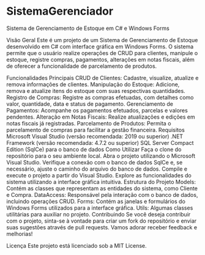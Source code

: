 # SistemaGerenciador
Sistema de Gerenciamento de Estoque em C# e Windows Forms

Visão Geral
Este é um projeto de um Sistema de Gerenciamento de Estoque desenvolvido em C# com interface gráfica em Windows Forms. O sistema permite que o usuário realize operações de CRUD para clientes, manipule o estoque, registre compras, pagamentos, alterações em notas fiscais, além de oferecer a funcionalidade de parcelamento de produtos.

Funcionalidades Principais
CRUD de Clientes: Cadastre, visualize, atualize e remova informações de clientes.
Manipulação do Estoque: Adicione, remova e atualize itens do estoque com suas respectivas quantidades.
Registro de Compras: Registre as compras efetuadas, com detalhes como valor, quantidade, data e status de pagamento.
Gerenciamento de Pagamentos: Acompanhe os pagamentos efetuados, parcelas e valores pendentes.
Alteração em Notas Fiscais: Realize atualizações e edições em notas fiscais já registradas.
Parcelamento de Produtos: Permita o parcelamento de compras para facilitar a gestão financeira.
Requisitos
Microsoft Visual Studio (versão recomendada: 2019 ou superior)
.NET Framework (versão recomendada: 4.7.2 ou superior)
SQL Server Compact Edition (SqlCe) para o banco de dados
Como Utilizar
Faça o clone do repositório para o seu ambiente local.
Abra o projeto utilizando o Microsoft Visual Studio.
Verifique a conexão com o banco de dados SqlCe e, se necessário, ajuste o caminho do arquivo do banco de dados.
Compile e execute o projeto a partir do Visual Studio.
Explore as funcionalidades do sistema utilizando a interface gráfica intuitiva.
Estrutura do Projeto
Models: Contém as classes que representam as entidades do sistema, como Cliente e Compra.
DataAccess: Responsável pela interação com o banco de dados, incluindo operações CRUD.
Forms: Contém as janelas e formulários do Windows Forms utilizados para a interface gráfica.
Utils: Algumas classes utilitárias para auxiliar no projeto.
Contribuindo
Se você deseja contribuir com o projeto, sinta-se à vontade para criar um fork do repositório e enviar suas sugestões através de pull requests. Vamos adorar receber feedback e melhorias!

Licença
Este projeto está licenciado sob a MIT License.

